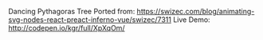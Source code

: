 Dancing Pythagoras Tree
Ported from: https://swizec.com/blog/animating-svg-nodes-react-preact-inferno-vue/swizec/7311
Live Demo: http://codepen.io/kgr/full/XpXqOm/
